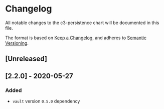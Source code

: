 # Changelog

All notable changes to the c3-persistence chart will be documented in this file.

The format is based on [Keep a Changelog](https://keepachangelog.com/en/1.0.0/),
and adheres to [Semantic Versioning](https://semver.org/spec/v2.0.0.html).

## [Unreleased]

## [2.2.0] - 2020-05-27

### Added

- `vault` version `0.5.0` dependency

